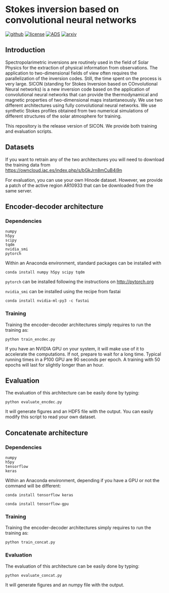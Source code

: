 # Stokes inversion based on convolutional neural networks

[![github](https://img.shields.io/badge/GitHub-aasensio%2Fsicon-blue.svg?style=flat)](https://github.com/aasensio/sicon)
[![license](http://img.shields.io/badge/license-MIT-blue.svg?style=flat)](https://github.com/aasensio/sicon/blob/master/LICENSE)
[![ADS](https://img.shields.io/badge/ADS-arXiv190403714A-red.svg)](https://ui.adsabs.harvard.edu/abs/2019arXiv190403714A/abstract)
[![arxiv](http://img.shields.io/badge/arXiv-1904.3714-orange.svg?style=flat)](https://arxiv.org/abs/1904.03714)

## Introduction

Spectropolarimetric inversions are routinely used in the field of Solar Physics 
for the extraction of physical information from observations. The application 
to two-dimensional fields of view often requires the parallelization of the 
inversion codes. Still, the time spent on the process is very large.
SICON (standing for Stokes Inversion based on COnvolutional Neural networks) is a new 
inversion code based on the application of convolutional neural 
networks that can provide the thermodynamical and magnetic properties 
of two-dimensional maps instantaneously.
We use two different architectures using fully convolutional neural 
networks. We use synthetic Stokes profiles obtained from two numerical 
simulations of different structures of the solar atmosphere for training.

This repository is the release version of SICON. We provide both
training and evaluation scripts.


## Datasets

If you want to retrain any of the two architectures you will need to download
the training data from https://owncloud.iac.es/index.php/s/bGkJrn8mCuB4j9n

For evaluation, you can use your own Hinode dataset. However, we provide 
a patch of the active region AR10933 that can be downloaded from the same
server.

## Encoder-decoder architecture

### Dependencies

    numpy
    h5py
    scipy
    tqdm
    nvidia_smi
    pytorch

Within an Anaconda environment, standard packages can be installed with

    conda install numpy h5py scipy tqdm

`pytorch` can be installed following the instructions on http://pytorch.org

`nvidia_smi` can be installed using the recipe from fastai

    conda install nvidia-ml-py3 -c fastai

### Training


Training the encoder-decoder architectures simply requires to run the training as:

    python train_encdec.py

If you have an NVIDIA GPU on your system, it will make use of it to accelerate
the computations. If not, prepare to wait for a long time. Typical running times
in a P100 GPU are 90 seconds per epoch. A training with 50 epochs will last
for slightly longer than an hour.


## Evaluation

The evaluation of this architecture can be easily done by typing:

    python evaluate_encdec.py

It will generate figures and an HDF5 file with the output. You can easily
modify this script to read your own dataset. 


## Concatenate architecture

### Dependencies

    numpy
    h5py
    tensorflow
    keras

Within an Anaconda environment, depending if you have a GPU or not the command
will be different:
    
    conda install tensorflow keras

    conda install tensorflow-gpu 

### Training

Training the encoder-decoder architectures simply requires to run the training as:

    python train_concat.py


### Evaluation
The evaluation of this architecture can be easily done by typing:

    python evaluate_concat.py

It will generate figures and an numpy file with the output.
